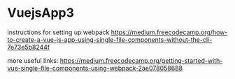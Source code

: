 ﻿# VuejsApp3



instructions for setting up webpack
https://medium.freecodecamp.org/how-to-create-a-vue-js-app-using-single-file-components-without-the-cli-7e73e5b8244f


more useful links:
https://medium.freecodecamp.org/getting-started-with-vue-single-file-components-using-webpack-2ae078058688
